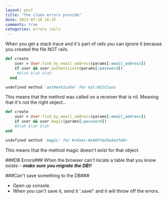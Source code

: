 ```yaml
---
layout: post
title: "the clues errors provide"
date: 2012-07-18 16:35
comments: true
categories: errors rails
---
```


When you get a stack trace and it's part of rails you can ignore it because you created the file NOT rails.


``` ruby Here's the code in the sessions controller
def create
  	user = User.find_by_email_address(params[:email_address])
  	if user && user.authenticate(params[:password])
     #blah blah blah
  end
```
``` ruby The Error
undefined method `authenticate' for nil:NilClass
```
This means that the method was called on a receiver that is nil. Meaning that it's not the right object...


``` ruby Here's the code in the sessions controller
def create
  	user = User.find_by_email_address(params[:email_address])
  	if user && user.magic(params[:password])
    #blah blah blah
end
```

``` ruby The Error
undefined method `magic' for #<User:0x007fa35e3e2fe8>
```
This means that the method magic doesn't exist for that object.

###DB Errors###
When the browser can't locate a table that you know exists-- ***make sure you migrate the DB!!***

###Can't save something to the DB###
- Open up console. 
- When you can't save it, send it '.save!' and it will throw off the errors.

